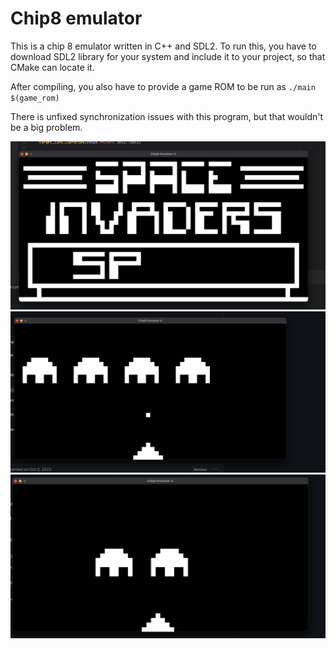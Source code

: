 # Chip8 emulator

This is a chip 8 emulator written in C++ and SDL2. To run this, you have to download SDL2 library for your system 
and include it to your project, so that CMake can locate it.

After compiling, you also have to provide a game ROM to be run as `./main $(game_rom)`

There is unfixed synchronization issues with this program, but that wouldn't be a big problem.

![Game demo 1](./images/game_start.png)
![Game demo 2](./images/gameplay_1.png)
![Game demo 3](./images/gameplay_2.png)